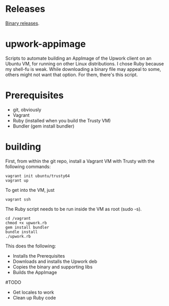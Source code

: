 # Releases

[Binary releases](https://github.com/regeya/upwork-appimage/releases).

# upwork-appimage

Scripts to automate building an AppImage of the Upwork client on an Ubuntu VM, for running on other Linux distributions.  I chose Ruby because my shell-fu is weak.  While downloading a binary file may appeal to some, others might not want that option.  For them, there's this script.

# Prerequisites

- git, obviously
- Vagrant
- Ruby (installed when you build the Trusty VM)
- Bundler (gem install bundler)

# building

First, from within the git repo, install a Vagrant VM with Trusty with the following commands:

    vagrant init ubuntu/trusty64
    vagrant up

To get into the VM, just

    vagrant ssh

The Ruby script needs to be run inside the VM as root (sudo -s).

    cd /vagrant
    chmod +x upwork.rb
    gem install bundler
    bundle install
    ./upwork.rb

This does the following:

- Installs the Prerequisites
- Downloads and installs the Upwork deb
- Copies the binary and supporting libs
- Builds the AppImage

#TODO
- Get locales to work
- Clean up Ruby code
